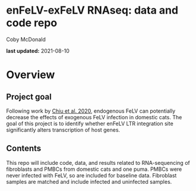 enFeLV-exFeLV RNAseq: data and code repo
================
Coby McDonald

**last updated:** 2021-08-10

# Overview

## Project goal

Following work by [Chiu et
al. 2020](https://journals.asm.org/doi/full/10.1128/JVI.01274-20),
endogenous FeLV can potentially decrease the effects of exogenous FeLV
infection in domestic cats. The goal of this project is to identify
whether enFeLV LTR integration site significantly alters transcription
of host genes.

## Contents

This repo will include code, data, and results related to RNA-sequencing
of fibroblasts and PMBCs from domestic cats and one puma. PMBCs were
never infected with FeLV, so are included for baseline data. Fibroblast
samples are matched and include infected and uninfected samples.
